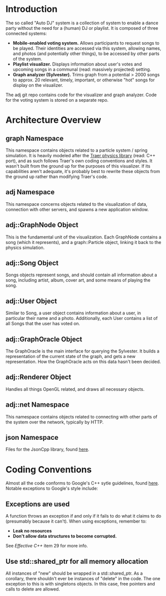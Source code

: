 
Introduction
============

The so called "Auto DJ" system is a collection of system to enable a dance party without the need for a (human) DJ or playlist. It is composed of three connected systems:

* **Mobile-enabled voting system.** Allows participants to request songs to be played. Their identities are accessed via this system, allowing names, and photos (and potentially other things), to be accessed by other parts of the system.
* **Playlist visualizer.** Displays information about user's votes and upcoming songs in a communal (read: massively projected) setting. 
* **Graph analyzer (Sylvester).** Trims graph from a potential > 2000 songs to approx. 20 relevant, timely, important, or otherwise "hot" songs for display on the visualizer.

The adj git repo contains code for the visualizer and graph analyzer. Code for the voting system is stored on a separate repo.

Architecture Overview
=====================

graph Namespace
---------------

This namespace contains objects related to a particle system / spring simulation. It is heavily modeled after the [Traer physics library](http://murderandcreate.com/physics/) (read: C++ port), and as such follows Traer's own coding conventions and styles. It wasn't built from the ground up for the purposes of this visualizer. If its capabilities aren't adequate, it's probably best to rewrite these objects from the ground up rather than modifying Traer's code.

adj Namespace
-------------

This namespace concerns objects related to the visualization of data, connection with other servers, and spawns a new application window.

adj::GraphNode Object
---------------------

This is the fundamental unit of the visualization. Each GraphNode contains a song (which it represents), and a graph::Particle object, linking it back to the physics simulation.

adj::Song Object
----------------

Songs objects represent songs, and should contain all information about a song, including artist, album, cover art, and some means of playing the song.

adj::User Object
----------------

Similar to Song, a user object contains information about a user, in particular their name and a photo. Additionally, each User contains a list of all Songs that the user has voted on.

adj::GraphOracle Object
-----------------------

The GraphOracle is the main interface for querying the Sylvester. It builds a representation of the current state of the graph, and gets a new representation. How the GraphOracle acts on this data hasn't been decided.

adj::Renderer Object
--------------------

Handles all things OpenGL related, and draws all necessary objects.

adj::net Namespace
------------------

This namespace contains objects related to connecting with other parts of the system over the network, typically by HTTP.

json Namespace
--------------

Files for the JsonCpp library, found [here](http://jsoncpp.sourceforge.net/).

Coding Conventions
==================

Almost all the code conforms to Google's C++ sytle guidelines, found [here](http://google-styleguide.googlecode.com/svn/trunk/cppguide.xml). Notable exceptions to Google's style include:

Exceptions are used 
-------------------

A function throws an exception if and only if it fails to do what it claims to do (presumably because it can't). When using exceptions, remember to:

* **Leak no resources**
* **Don't allow data structures to become corrupted.**

See *Effective C++* item 29 for more info.

Use std::shared_ptr for all memory allocation
---------------------------------------------

All instances of "new" should be wrapped in a std::shared_ptr. As a corollary, there shouldn't ever be instances of "delete" in the code. The one exception to this is with singletons objects. In this case, free pointers and calls to delete are allowed.

